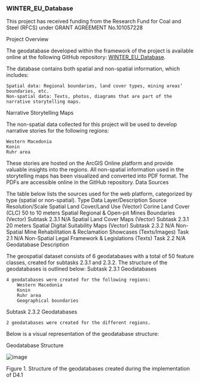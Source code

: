 ### WINTER_EU_Database

This project has received funding from the Research Fund for Coal and Steel (RFCS) under GRANT AGREEMENT No.101057228

Project Overview

The geodatabase developed within the framework of the project is available online at the following GitHub repository:
[WINTER_EU_Database](https://github.com/WINTER-project-eu/WINTER_EU_Database).

The database contains both spatial and non-spatial information, which includes:

    Spatial data: Regional boundaries, land cover types, mining areas’ boundaries, etc.
    Non-spatial data: Texts, photos, diagrams that are part of the narrative storytelling maps.

Narrative Storytelling Maps

The non-spatial data collected for this project will be used to develop narrative stories for the following regions:

    Western Macedonia
    Konin
    Ruhr area

These stories are hosted on the ArcGIS Online platform and provide valuable insights into the regions. All non-spatial information used in the storytelling maps has been visualized and converted into PDF format. The PDFs are accessible online in the GitHub repository.
Data Sources

The table below lists the sources used for the web platform, categorized by type (spatial or non-spatial).
Type	Data Layer/Description	Source	Resolution/Scale
Spatial	Land Cover/Land Use (Vector)	Corine Land Cover (CLC)	50 to 10 meters
Spatial	Regional & Open-pit Mines Boundaries (Vector)	Subtask 2.3.1	N/A
Spatial	Land Cover Maps (Vector)	Subtask 2.3.1	20 meters
Spatial	Digital Suitability Maps (Vector)	Subtask 2.3.2	N/A
Non-Spatial	Mine Rehabilitation & Reclamation Showcases (Texts/Images)	Task 2.1	N/A
Non-Spatial	Legal Framework & Legislations (Texts)	Task 2.2	N/A
Geodatabase Description

The geospatial dataset consists of 6 geodatabases with a total of 50 feature classes, created for subtasks 2.3.1 and 2.3.2. The structure of the geodatabases is outlined below:
Subtask 2.3.1 Geodatabases

    4 geodatabases were created for the following regions:
        Western Macedonia
        Konin
        Ruhr area
        Geographical boundaries

Subtask 2.3.2 Geodatabases

    2 geodatabases were created for the different regions.

Below is a visual representation of the geodatabase structure:

Geodatabase Structure

![image](https://github.com/user-attachments/assets/fd66c3bf-98a5-4415-b2f5-a260e514132c)

Figure 1. Structure of the geodatabases created during the implementation of D4.1
